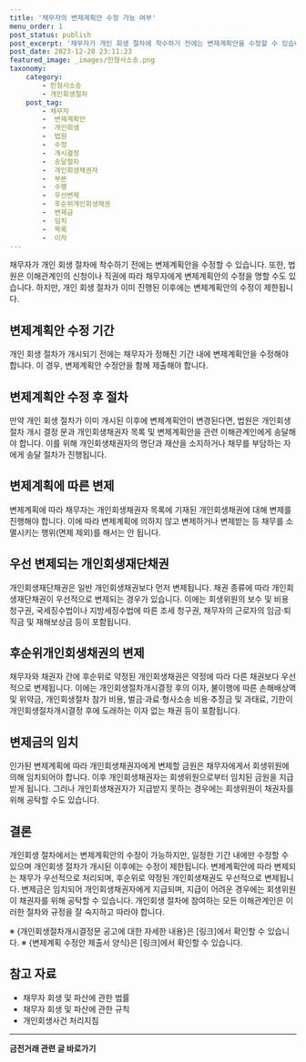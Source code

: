 ```yaml
---
title: '채무자의 변제계획안 수정 가능 여부'
menu_order: 1
post_status: publish
post_excerpt: '채무자가 개인 회생 절차에 착수하기 전에는 변제계획안을 수정할 수 있습니다. 또한, 법원은 이해관계인의 신청이나 직권에 따라 채무자에게 변제계획안의 수정을 명할 수도 있습니다. 하지만, 개인 회생 절차가 이미 진행된 이후에는 변제계획안의 수정이 제한됩니다.'
post_date: 2023-12-20 23:11:23
featured_image: _images/민형사소송.png
taxonomy:
    category:
        - 민형사소송
        - 개인회생절차
    post_tag:
        - 채무자
        -  변제계획안
        -  개인회생
        -  법원
        -  수정
        -  개시결정
        -  송달절차
        -  개인회생채권자
        -  부본
        -  수행
        -  우선변제
        -  후순위개인회생채권
        -  변제금
        -  임치
        -  목록
        -  이자
---
```



채무자가 개인 회생 절차에 착수하기 전에는 변제계획안을 수정할 수 있습니다. 또한, 법원은 이해관계인의 신청이나 직권에 따라 채무자에게 변제계획안의 수정을 명할 수도 있습니다. 하지만, 개인 회생 절차가 이미 진행된 이후에는 변제계획안의 수정이 제한됩니다.

## 변제계획안 수정 기간

개인 회생 절차가 개시되기 전에는 채무자가 정해진 기간 내에 변제계획안을 수정해야 합니다. 이 경우, 변제계획안 수정안을 함께 제출해야 합니다.

## 변제계획안 수정 후 절차

만약 개인 회생 절차가 이미 개시된 이후에 변제계획안이 변경된다면, 법원은 개인회생 절차 개시 결정 문과 개인회생채권자 목록 및 변제계획안을 관련 이해관계인에게 송달해야 합니다. 이를 위해 개인회생채권자의 명단과 재산을 소지하거나 채무를 부담하는 자에게 송달 절차가 진행됩니다.

## 변제계획에 따른 변제

변제계획에 따라 채무자는 개인회생채권자 목록에 기재된 개인회생채권에 대해 변제를 진행해야 합니다. 이에 따라 변제계획에 의하지 않고 변제하거나 변제받는 등 채무를 소멸시키는 행위(면제 제외)를 해서는 안 됩니다.

## 우선 변제되는 개인회생재단채권

개인회생재단채권은 일반 개인회생채권보다 먼저 변제됩니다. 채권 종류에 따라 개인회생재단채권이 우선적으로 변제되는 경우가 있습니다. 이에는 회생위원의 보수 및 비용 청구권, 국세징수법이나 지방세징수법에 따른 조세 청구권, 채무자의 근로자의 임금·퇴직금 및 재해보상금 등이 포함됩니다.

## 후순위개인회생채권의 변제

채무자와 채권자 간에 후순위로 약정된 개인회생채권은 약정에 따라 다른 채권보다 우선적으로 변제됩니다. 이에는 개인회생절차개시결정 후의 이자, 불이행에 따른 손해배상액 및 위약금, 개인회생절차 참가 비용, 벌금·과료·형사소송 비용·추징금 및 과태료, 기한이 개인회생절차개시결정 후에 도래하는 이자 없는 채권 등이 포함됩니다.

## 변제금의 임치

인가된 변제계획에 따라 개인회생채권자에게 변제할 금원은 채무자에게서 회생위원에 의해 임치되어야 합니다. 이후 개인회생채권자는 회생위원으로부터 임치된 금원을 지급받게 됩니다. 그러나 개인회생채권자가 지급받지 못하는 경우에는 회생위원이 채권자를 위해 공탁할 수도 있습니다.

## 결론

개인회생 절차에서는 변제계획안의 수정이 가능하지만, 일정한 기간 내에만 수정할 수 있으며 개인회생 절차가 개시된 이후에는 수정이 제한됩니다. 변제계획안에 따라 변제되는 채무가 우선적으로 처리되며, 후순위로 약정된 개인회생채권도 우선적으로 변제됩니다. 변제금은 임치되어 개인회생채권자에게 지급되며, 지급이 어려운 경우에는 회생위원이 채권자를 위해 공탁할 수 있습니다. 개인회생 절차에 참여하는 모든 이해관계인은 이러한 절차와 규정을 잘 숙지하고 따라야 합니다.

※ {개인회생절차개시결정문 공고에 대한 자세한 내용}은 [링크]에서 확인할 수 있습니다.
※ {변제계획 수정안 제출서 양식}은 [링크]에서 확인할 수 있습니다.

## 참고 자료
- 채무자 회생 및 파산에 관한 법률
- 채무자 회생 및 파산에 관한 규칙
- 개인회생사건 처리지침
<!-- wp:separator -->
<hr class="wp-block-separator has-alpha-channel-opacity"/>
<!-- /wp:separator -->

<!-- wp:group {"backgroundColor":"base","layout":{"type":"constrained"}} -->
<div class="wp-block-group has-base-background-color has-background"><!-- wp:paragraph {"align":"center","fontSize":"medium"} -->
<p class="has-text-align-center has-large-font-size"><strong>금전거래 관련 글 바로가기</strong></p>
<!-- /wp:paragraph -->


<!-- wp:latest-posts
{"categories":[{"id":13538,"count":19,"description":"","link":"https://uknowlaw.com/category/%ea%b8%88%ec%a0%84%ea%b1%b0%eb%9e%98/","name":"금전거래","slug":"금전거래","taxonomy":"category","parent":0,"meta":[],"_links":{"self":[{"href":"https://uknowlaw.com/wp-json/wp/v2/categories/13538"}],"collection":[{"href":"https://uknowlaw.com/wp-json/wp/v2/categories"}],"about":[{"href":"https://uknowlaw.com/wp-json/wp/v2/taxonomies/category"}],"wp:post_type":[{"href":"https://uknowlaw.com/wp-json/wp/v2/posts?categories=13538"}],"curies":[{"name":"wp","href":"https://api.w.org/{rel}","templated":true}]}}],"postsToShow":100,"excerptLength":28,"postLayout":"grid","columns":2,"featuredImageAlign":"left","featuredImageSizeSlug":"large","fontSize":"small"} /--></div>
<!-- /wp:group -->